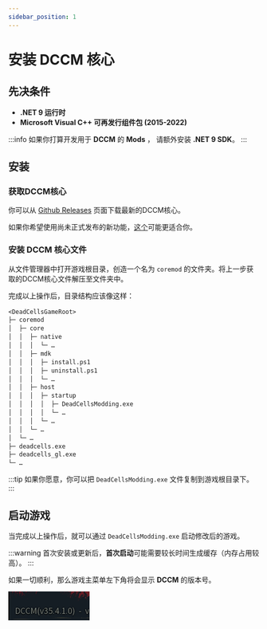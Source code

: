 ```yaml
---
sidebar_position: 1
---
```


# 安装 DCCM 核心

## 先决条件

- **.NET 9 运行时**
- **Microsoft Visual C++ 可再发行组件包 (2015-2022)**

:::info
如果你打算开发用于 **DCCM** 的 **Mods** ， 请额外安装 **.NET 9 SDK**。
:::

## 安装

### 获取DCCM核心

你可以从 [Github Releases](https://github.com/dead-cells-core-modding/core/releases/latest) 页面下载最新的DCCM核心。

如果你希望使用尚未正式发布的新功能，[这个](https://nightly.link/dead-cells-core-modding/core/workflows/build/dev)可能更适合你。

### 安装 DCCM 核心文件

从文件管理器中打开游戏根目录，创造一个名为 `coremod` 的文件夹。将上一步获取的DCCM核心文件解压至文件夹中。

完成以上操作后，目录结构应该像这样：

```txt
<DeadCellsGameRoot>
├─ coremod
│  ├─ core
│  │  ├─ native
│  │  │  └─ …
│  │  ├─ mdk
│  │  │  ├─ install.ps1
│  │  │  ├─ uninstall.ps1
│  │  │  └─ …
│  │  ├─ host
│  │  │  ├─ startup
│  │  │  │  ├─ DeadCellsModding.exe
│  │  │  │  └─ …
│  │  │  └─ …
│  │  └─ …
│  └─ …
├─ deadcells.exe
├─ deadcells_gl.exe
└─ …
```

:::tip
如果你愿意，你可以把 `DeadCellsModding.exe` 文件复制到游戏根目录下。
:::

## 启动游戏

当完成以上操作后，就可以通过 `DeadCellsModding.exe` 启动修改后的游戏。

:::warning
首次安装或更新后，**首次启动**可能需要较长时间生成缓存（内存占用较高）。
:::

如果一切顺利，那么游戏主菜单左下角将会显示 **DCCM** 的版本号。

![DCCM](img/{D0E4CA71-3773-4DED-9C08-A8ABF9B6E9D9}.png)
